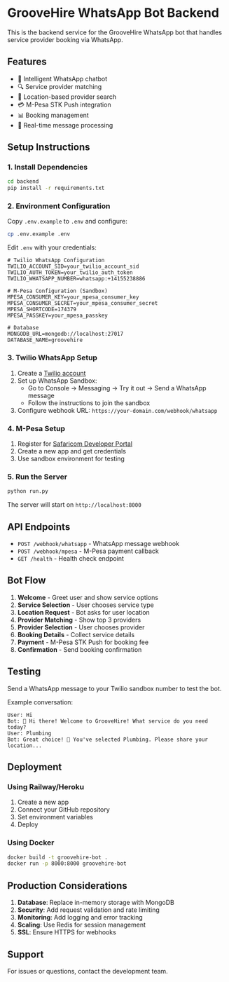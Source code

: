 # GrooveHire WhatsApp Bot Backend

This is the backend service for the GrooveHire WhatsApp bot that handles service provider booking via WhatsApp.

## Features

- 🤖 Intelligent WhatsApp chatbot
- 🔍 Service provider matching
- 📍 Location-based provider search
- 💳 M-Pesa STK Push integration
- 📊 Booking management
- 🔄 Real-time message processing

## Setup Instructions

### 1. Install Dependencies

```bash
cd backend
pip install -r requirements.txt
```

### 2. Environment Configuration

Copy `.env.example` to `.env` and configure:

```bash
cp .env.example .env
```

Edit `.env` with your credentials:

```env
# Twilio WhatsApp Configuration
TWILIO_ACCOUNT_SID=your_twilio_account_sid
TWILIO_AUTH_TOKEN=your_twilio_auth_token
TWILIO_WHATSAPP_NUMBER=whatsapp:+14155238886

# M-Pesa Configuration (Sandbox)
MPESA_CONSUMER_KEY=your_mpesa_consumer_key
MPESA_CONSUMER_SECRET=your_mpesa_consumer_secret
MPESA_SHORTCODE=174379
MPESA_PASSKEY=your_mpesa_passkey

# Database
MONGODB_URL=mongodb://localhost:27017
DATABASE_NAME=groovehire
```

### 3. Twilio WhatsApp Setup

1. Create a [Twilio account](https://www.twilio.com/try-twilio)
2. Set up WhatsApp Sandbox:
   - Go to Console → Messaging → Try it out → Send a WhatsApp message
   - Follow the instructions to join the sandbox
3. Configure webhook URL: `https://your-domain.com/webhook/whatsapp`

### 4. M-Pesa Setup 

1. Register for [Safaricom Developer Portal](https://developer.safaricom.co.ke/)
2. Create a new app and get credentials
3. Use sandbox environment for testing

### 5. Run the Server

```bash
python run.py
```

The server will start on `http://localhost:8000`

## API Endpoints

- `POST /webhook/whatsapp` - WhatsApp message webhook
- `POST /webhook/mpesa` - M-Pesa payment callback
- `GET /health` - Health check endpoint

## Bot Flow

1. **Welcome** - Greet user and show service options
2. **Service Selection** - User chooses service type
3. **Location Request** - Bot asks for user location
4. **Provider Matching** - Show top 3 providers
5. **Provider Selection** - User chooses provider
6. **Booking Details** - Collect service details
7. **Payment** - M-Pesa STK Push for booking fee
8. **Confirmation** - Send booking confirmation

## Testing

Send a WhatsApp message to your Twilio sandbox number to test the bot.

Example conversation:
```
User: Hi
Bot: 👋 Hi there! Welcome to GrooveHire! What service do you need today?
User: Plumbing
Bot: Great choice! 🔧 You've selected Plumbing. Please share your location...
```

## Deployment

### Using Railway/Heroku

1. Create a new app
2. Connect your GitHub repository
3. Set environment variables
4. Deploy

### Using Docker

```bash
docker build -t groovehire-bot .
docker run -p 8000:8000 groovehire-bot
```

## Production Considerations

1. **Database**: Replace in-memory storage with MongoDB
2. **Security**: Add request validation and rate limiting
3. **Monitoring**: Add logging and error tracking
4. **Scaling**: Use Redis for session management
5. **SSL**: Ensure HTTPS for webhooks

## Support

For issues or questions, contact the development team.